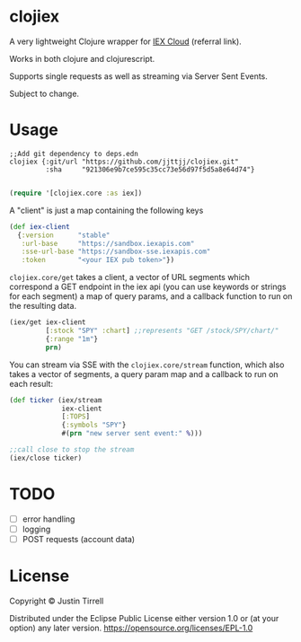 # clojiex 

A very lightweight Clojure wrapper for [IEX Cloud](https://iexcloud.io/s/6292bbcc) (referral link). 

Works in both clojure and clojurescript. 

Supports single requests as well as streaming via Server Sent Events.

Subject to change.

# Usage

```
;;Add git dependency to deps.edn
clojiex {:git/url "https://github.com/jjttjj/clojiex.git"
         :sha     "921306e9b7ce595c35cc73e56d97f5d5a8e64d74"}
```

```clojure

(require '[clojiex.core :as iex])

```


A "client" is just a map containing the following keys

```clojure
(def iex-client
  {:version      "stable"
   :url-base     "https://sandbox.iexapis.com"
   :sse-url-base "https://sandbox-sse.iexapis.com"
   :token        "<your IEX pub token>"})
```

`clojiex.core/get` takes a client, a vector of URL segments which correspond a GET endpoint in the iex api (you can use keywords or strings for each segment) a map of query params, and a callback function to run on the resulting data.

```clojure
(iex/get iex-client
         [:stock "SPY" :chart] ;;represents "GET /stock/SPY/chart/"
         {:range "1m"}
         prn)
```


You can stream via SSE with the `clojiex.core/stream` function, which also takes a vector of segments, a query param map and a callback to run on each result: 

```clojure
(def ticker (iex/stream
             iex-client
             [:TOPS]
             {:symbols "SPY"}
             #(prn "new server sent event:" %)))

;;call close to stop the stream
(iex/close ticker)

```

# TODO 

- [ ] error handling
- [ ] logging
- [ ] POST requests (account data)

# License

Copyright © Justin Tirrell

Distributed under the Eclipse Public License either version 1.0 or (at your option) any later version. https://opensource.org/licenses/EPL-1.0
